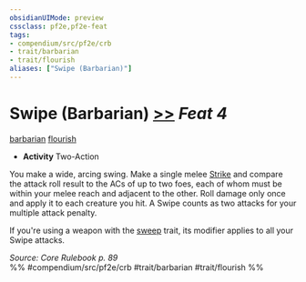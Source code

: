 ```yaml
---
obsidianUIMode: preview
cssclass: pf2e,pf2e-feat
tags:
- compendium/src/pf2e/crb
- trait/barbarian
- trait/flourish
aliases: ["Swipe (Barbarian)"]
---
```

# Swipe (Barbarian)  [>>](chapter-9-playing-the-game.md#Actions "Two-Action") *Feat 4*  
[barbarian](Reference/Rules/Traits/barbarian.md "Barbarian Class Trait")  [flourish](flourish.md "Flourish Combat Trait")  

- **Activity** Two-Action

You make a wide, arcing swing. Make a single melee [Strike](strike.md) and compare the attack roll result to the ACs of up to two foes, each of whom must be within your melee reach and adjacent to the other. Roll damage only once and apply it to each creature you hit. A Swipe counts as two attacks for your multiple attack penalty.

If you're using a weapon with the [sweep](sweep.md "Sweep Weapon Trait") trait, its modifier applies to all your Swipe attacks.

*Source: Core Rulebook p. 89*  
%% #compendium/src/pf2e/crb #trait/barbarian #trait/flourish %%